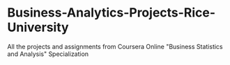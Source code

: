 # Business-Analytics-Projects-Rice-University
All the projects and assignments from Coursera Online "Business Statistics and Analysis" Specialization
